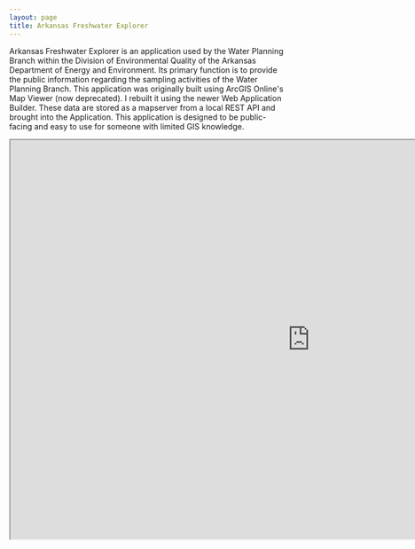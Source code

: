 ```yaml
---
layout: page
title: Arkansas Freshwater Explorer
---
```


Arkansas Freshwater Explorer is an application used by the Water Planning Branch within the Division of Environmental Quality of the Arkansas Department of Energy and Environment. Its primary function is to provide the public information regarding the sampling activities of the Water Planning Branch. This application was originally built using ArcGIS Online's Map Viewer (now deprecated). I rebuilt it using the newer Web Application Builder. These data are stored as a mapserver from a local REST API and brought into the Application. This application is designed to be public-facing and easy to use for someone with limited GIS knowledge.

<iframe src="https://experience.arcgis.com/experience/57e4fa8751524d54bd69ab58a7296e3e?org=ArkansasDEQ" width="1080" height="720" allowfullscreen allow="geolocation"></iframe>
